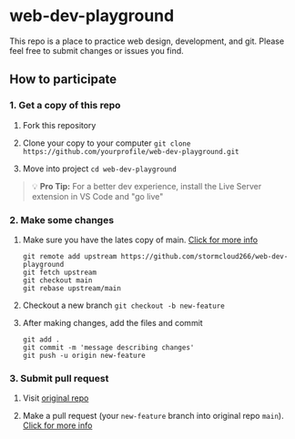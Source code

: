 # web-dev-playground

This repo is a place to practice web design, development, and git. Please feel free to submit changes or issues you find.

## How to participate

### 1. Get a copy of this repo

1. Fork this repository

2. Clone your copy to your computer
   `git clone https://github.com/yourprofile/web-dev-playground.git`

3. Move into project `cd web-dev-playground`

> :bulb: **Pro Tip:** For a better dev experience, install the Live Server extension in VS Code and "go live"

### 2. Make some changes

1. Make sure you have the lates copy of main. [Click for more info](https://stackoverflow.com/a/7244456/6267585)

   ```
   git remote add upstream https://github.com/stormcloud266/web-dev-playground
   git fetch upstream
   git checkout main
   git rebase upstream/main
   ```

2. Checkout a new branch
   `git checkout -b new-feature`

3. After making changes, add the files and commit
   ```
   git add .
   git commit -m 'message describing changes'
   git push -u origin new-feature
   ```

### 3. Submit pull request

1. Visit [original repo](https://github.com/stormcloud266/web-dev-playground.git)

2. Make a pull request (your `new-feature` branch into original repo `main`). [Click for more info](https://www.youtube.com/watch?v=nT8KGYVurIU)
